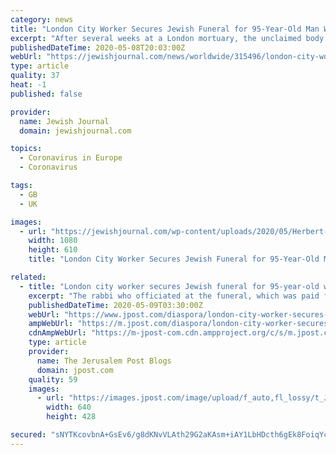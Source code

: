 ```yaml
---
category: news
title: "London City Worker Secures Jewish Funeral for 95-Year-Old Man Who Died Alone"
excerpt: "After several weeks at a London mortuary, the unclaimed body of 95-year-old Herbert Max Fraenkel was slated to be buried in a shared grave at a pauper’s"
publishedDateTime: 2020-05-08T20:03:00Z
webUrl: "https://jewishjournal.com/news/worldwide/315496/london-city-worker-secures-jewish-funeral-95-year-old-man-who-died-alone/"
type: article
quality: 37
heat: -1
published: false

provider:
  name: Jewish Journal
  domain: jewishjournal.com

topics:
  - Coronavirus in Europe
  - Coronavirus

tags:
  - GB
  - UK

images:
  - url: "https://jewishjournal.com/wp-content/uploads/2020/05/Herbert-Max-Fraenkel.jpg"
    width: 1080
    height: 610
    title: "London City Worker Secures Jewish Funeral for 95-Year-Old Man Who Died Alone"

related:
  - title: "London city worker secures Jewish funeral for 95-year-old who died alone"
    excerpt: "The rabbi who officiated at the funeral, which was paid for by the local Jewish community, conducted it alone according to social distancing protocol."
    publishedDateTime: 2020-05-09T03:30:00Z
    webUrl: "https://www.jpost.com/diaspora/london-city-worker-secures-jewish-funeral-for-95-year-old-who-died-alone-627437"
    ampWebUrl: "https://m.jpost.com/diaspora/london-city-worker-secures-jewish-funeral-for-95-year-old-who-died-alone-627437/amp"
    cdnAmpWebUrl: "https://m-jpost-com.cdn.ampproject.org/c/s/m.jpost.com/diaspora/london-city-worker-secures-jewish-funeral-for-95-year-old-who-died-alone-627437/amp"
    type: article
    provider:
      name: The Jerusalem Post Blogs
      domain: jpost.com
    quality: 59
    images:
      - url: "https://images.jpost.com/image/upload/f_auto,fl_lossy/t_JM_ArticleMainImageFaceDetect/455562"
        width: 640
        height: 428

secured: "sNYTKcovbnA+GsEv6/g8dKNvVLAth29G2aKAsm+iAY1LbHDcth6gEk8FoiqYcuMJJOm+sRrX10NNO0zBuoTGeeP0QmnhwJiM6dlnznp2uD8qiwbB1t0kZNmYu//CT1tjA6yRQoji3MARHFtSM/0biS/+rn5X3aK0JAa3iBNwShuVKIBwcgTc+PswFG2bboUzZTLte+92ZxMLJ69HyGFH952Q3t7iU/0VigIN2Zowlb2hZ+jW5TOZMbloRkNkNebQEYHs3dGISDku4nrKuC7OY069Kbb3vQewhlOKEKZawDsB2buRM/pLFpbOiv03XuVY;rFSTEIkqy1X/II3WUIyM/Q=="
---
```


